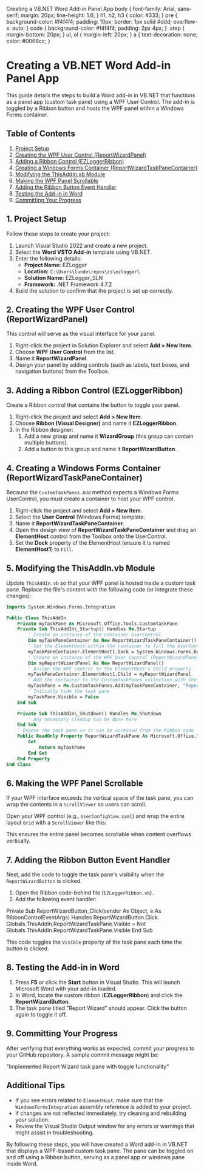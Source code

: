  Creating a VB.NET Word Add-in Panel App body { font-family: Arial, sans-serif; margin: 20px; line-height: 1.6; } h1, h2, h3 { color: #333; } pre { background-color: #f4f4f4; padding: 10px; border: 1px solid #ddd; overflow-x: auto; } code { background-color: #f4f4f4; padding: 2px 4px; } .step { margin-bottom: 20px; } ul, ol { margin-left: 20px; } a { text-decoration: none; color: #0066cc; }

Creating a VB.NET Word Add-in Panel App
=======================================

This guide details the steps to build a Word add-in in VB.NET that functions as a panel app (custom task pane) using a WPF User Control. The add-in is toggled by a Ribbon button and hosts the WPF panel within a Windows Forms container.

Table of Contents
-----------------

1.  [Project Setup](#project-setup)
2.  [Creating the WPF User Control (ReportWizardPanel)](#wpf-control)
3.  [Adding a Ribbon Control (EZLoggerRibbon)](#ribbon-control)
4.  [Creating a Windows Forms Container (ReportWizardTaskPaneContainer)](#taskpane-container)
5.  [Modifying the ThisAddIn.vb Module](#addin-code)
6.  [Making the WPF Panel Scrollable](#adding-scrollviewer)
7.  [Adding the Ribbon Button Event Handler](#ribbon-event)
8.  [Testing the Add-in in Word](#testing)
9.  [Committing Your Progress](#commit)

1\. Project Setup
-----------------

Follow these steps to create your project:

1.  Launch Visual Studio 2022 and create a new project.
2.  Select the **Word VSTO Add-in** template using VB.NET.
3.  Enter the following details:
    *   **Project Name:** EZLogger
    *   **Location:** `C:\Users\lunde\repos\cs\ezlogger\`
    *   **Solution Name:** EZLogger\_SLN
    *   **Framework:** .NET Framework 4.7.2
4.  Build the solution to confirm that the project is set up correctly.

2\. Creating the WPF User Control (ReportWizardPanel)
-----------------------------------------------------

This control will serve as the visual interface for your panel.

1.  Right-click the project in Solution Explorer and select **Add > New Item**.
2.  Choose **WPF User Control** from the list.
3.  Name it **ReportWizardPanel**.
4.  Design your panel by adding controls (such as labels, text boxes, and navigation buttons) from the Toolbox.

3\. Adding a Ribbon Control (EZLoggerRibbon)
--------------------------------------------

Create a Ribbon control that contains the button to toggle your panel.

1.  Right-click the project and select **Add > New Item**.
2.  Choose **Ribbon (Visual Designer)** and name it **EZLoggerRibbon**.
3.  In the Ribbon designer:
    1.  Add a new group and name it **WizardGroup** (this group can contain multiple buttons).
    2.  Add a button to this group and name it **ReportWizardButton**.

4\. Creating a Windows Forms Container (ReportWizardTaskPaneContainer)
----------------------------------------------------------------------

Because the `CustomTaskPanes.Add` method expects a Windows Forms UserControl, you must create a container to host your WPF control.

1.  Right-click the project and select **Add > New Item**.
2.  Select the **User Control** (Windows Forms) template.
3.  Name it **ReportWizardTaskPaneContainer**.
4.  Open the design view of **ReportWizardTaskPaneContainer** and drag an **ElementHost** control from the Toolbox onto the UserControl.
5.  Set the **Dock** property of the ElementHost (ensure it is named **ElementHost1**) to `Fill`.

5\. Modifying the ThisAddIn.vb Module
-------------------------------------

Update `ThisAddIn.vb` so that your WPF panel is hosted inside a custom task pane. Replace the file's content with the following code (or integrate these changes):

```vb
Imports System.Windows.Forms.Integration

Public Class ThisAddIn
    Private myTaskPane As Microsoft.Office.Tools.CustomTaskPane
    Private Sub ThisAddIn\_Startup() Handles Me.Startup
        ' Create an instance of the container UserControl
        Dim myTaskPaneContainer As New ReportWizardTaskPaneContainer()
        ' Set the ElementHost within the container to fill the UserControl
        myTaskPaneContainer.ElementHost1.Dock = System.Windows.Forms.DockStyle.Fill
        ' Create an instance of the WPF User Control (ReportWizardPanel)
        Dim myReportWizardPanel As New ReportWizardPanel()
        ' Assign the WPF control to the ElementHost's Child property
        myTaskPaneContainer.ElementHost1.Child = myReportWizardPanel
        ' Add the container to the CustomTaskPanes collection with the title "Report Wizard"
        myTaskPane = Me.CustomTaskPanes.Add(myTaskPaneContainer, "Report Wizard")
        ' Initially hide the task pane
        myTaskPane.Visible = False
    End Sub

    Private Sub ThisAddIn\_Shutdown() Handles Me.Shutdown
        ' Any necessary cleanup can be done here
    End Sub
    ' Expose the task pane so it can be accessed from the Ribbon code
    Public ReadOnly Property ReportWizardTaskPane As Microsoft.Office.Tools.CustomTaskPane
        Get
            Return myTaskPane
        End Get
    End Property
End Class

```

6\. Making the WPF Panel Scrollable
-----------------------------------

If your WPF interface exceeds the vertical space of the task pane, you can wrap the contents in a `ScrollViewer` so users can scroll.

Open your WPF control (e.g., `UserConfigView.xaml`) and wrap the entire layout `Grid` with a `ScrollViewer` like this:

This ensures the entire panel becomes scrollable when content overflows vertically.

7\. Adding the Ribbon Button Event Handler
------------------------------------------

Next, add the code to toggle the task pane's visibility when the `ReportWizardButton` is clicked.

1.  Open the Ribbon code-behind file (`EZLoggerRibbon.vb`).
2.  Add the following event handler:

Private Sub ReportWizardButton\_Click(sender As Object, e As RibbonControlEventArgs) Handles ReportWizardButton.Click
    Globals.ThisAddIn.ReportWizardTaskPane.Visible = Not Globals.ThisAddIn.ReportWizardTaskPane.Visible
End Sub


This code toggles the `Visible` property of the task pane each time the button is clicked.

8\. Testing the Add-in in Word
------------------------------

1.  Press **F5** or click the **Start** button in Visual Studio. This will launch Microsoft Word with your add-in loaded.
2.  In Word, locate the custom ribbon (**EZLoggerRibbon**) and click the **ReportWizardButton**.
3.  The task pane titled "Report Wizard" should appear. Click the button again to toggle it off.

9\. Committing Your Progress
----------------------------

After verifying that everything works as expected, commit your progress to your GitHub repository. A sample commit message might be:

"Implemented Report Wizard task pane with toggle functionality"


Additional Tips
---------------

*   If you see errors related to `ElementHost`, make sure that the `WindowsFormsIntegration` assembly reference is added to your project.
*   If changes are not reflected immediately, try cleaning and rebuilding your solution.
*   Review the Visual Studio Output window for any errors or warnings that might assist in troubleshooting.

By following these steps, you will have created a Word add-in in VB.NET that displays a WPF-based custom task pane. The pane can be toggled on and off using a Ribbon button, serving as a panel app or windows pane inside Word.

<!-- @nested-tags:task-pane -->